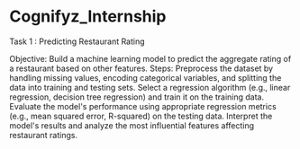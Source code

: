 # Cognifyz_Internship

Task 1 : Predicting Restaurant Rating

Objective: Build a machine learning model to predict the
aggregate rating of a restaurant based on other features.
Steps:
Preprocess the dataset by handling missing values,
encoding categorical variables, and splitting the data
into training and testing sets.
Select a regression algorithm (e.g., linear regression,
decision tree regression) and train it on the training data.
Evaluate the model's performance using appropriate
regression metrics (e.g., mean squared error, R-squared)
on the testing data.
Interpret the model's results and analyze the most
influential features affecting restaurant ratings.
